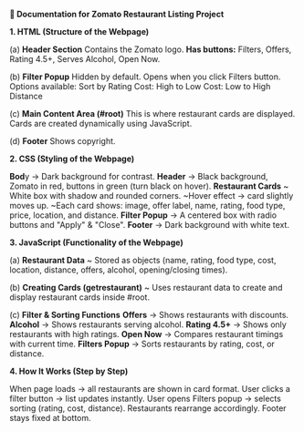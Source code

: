 **📖 Documentation for Zomato Restaurant Listing Project**

**1. HTML (Structure of the Webpage)**

(a) **Header Section**
Contains the Zomato logo.
**Has buttons:** Filters, Offers, Rating 4.5+, Serves Alcohol, Open Now.

(b) **Filter Popup**
Hidden by default.
Opens when you click Filters button.
Options available:
Sort by Rating
Cost: High to Low
Cost: Low to High
Distance

(c) **Main Content Area (#root)**
This is where restaurant cards are displayed.
Cards are created dynamically using JavaScript.

(d) **Footer**
Shows copyright.


**2. CSS (Styling of the Webpage)**

**Bod**y → Dark background for contrast.
**Header** → Black background, Zomato in red, buttons in green (turn black on hover).
**Restaurant Cards**
~ White box with shadow and rounded corners.
~Hover effect → card slightly moves up.
~Each card shows: image, offer label, name, rating, food type, price, location, and distance.
**Filter Popup** → A centered box with radio buttons and "Apply" & "Close".
**Footer** → Dark background with white text.

**3. JavaScript (Functionality of the Webpage)**

(a) **Restaurant Data**
~ Stored as objects (name, rating, food type, cost, location, distance, offers, alcohol, opening/closing times).

(b) **Creating Cards (getrestaurant)**
~ Uses restaurant data to create and display restaurant cards inside #root.

(c) **Filter & Sorting Functions**
**Offers** → Shows restaurants with discounts.
**Alcohol** → Shows restaurants serving alcohol.
**Rating 4.5+** → Shows only restaurants with high ratings.
**Open Now** → Compares restaurant timings with current time.
**Filters Popup** → Sorts restaurants by rating, cost, or distance.

**4. How It Works (Step by Step)**

When page loads → all restaurants are shown in card format.
User clicks a filter button → list updates instantly.
User opens Filters popup → selects sorting (rating, cost, distance).
Restaurants rearrange accordingly.
Footer stays fixed at bottom.

